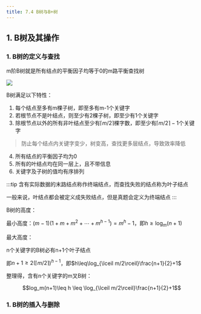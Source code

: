 ```yaml
---
title: 7.4 B树与B+树
---
```

## 1. B树及其操作

### 1. B树的定义与查找
m阶B树就是所有结点的平衡因子均等于0的m路平衡查找树

![](/assets/img/shujv20.jpg)

B树满足以下特性：

1. 每个结点至多有m棵子树，即至多有m-1个关键字
2. 若根节点不是叶结点，则至少有2棵子树，即至少有1个关键字
3. 除根节点以外的所有非叶结点至少有$\lceil m/2\rceil$棵字数，即至少有$\lceil m/2 \rceil-1$个关键字
>防止每个结点内关键字变少，树变高，查找更多层结点，导致效率降低
4. 所有结点的平衡因子均为0
5. 所有的叶结点均在同一层上，且不带信息
6. 关键字及子树的值均有序排列

:::tip
含有实际数据的末路结点称作终端结点，而查找失败的结点称为叶子结点

一般来说，叶结点都会被定义成失败结点，但是真题会定义为终端结点
:::

B树的高度：

最小高度：$(m-1)(1+m+m^2+\cdots+m^{h-1})=m^h-1$，即$h\geq\log_m(n+1)$

最大高度：

n个关键字的B树必有n+1个叶子结点

即$n+1\geq 2(\lceil m/2\rceil)^{h-1}$，即$h\leq\log_{\lceil m/2\rceil}\frac{n+1}{2}+1$

整理得，含有n个关键字的m叉B树：

$$log_m(n+1)\leq h \leq \log_{\lceil m/2\rceil}\frac{n+1}{2}+1$$

### 1. B树的插入与删除














